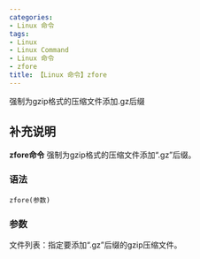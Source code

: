 ```yaml
---
categories:
- Linux 命令
tags:
- Linux
- Linux Command
- Linux 命令
- zfore
title: 【Linux 命令】zfore
---
```


强制为gzip格式的压缩文件添加.gz后缀

## 补充说明

**zfore命令** 强制为gzip格式的压缩文件添加“.gz”后缀。

###  语法

```shell
zfore(参数)
```

###  参数

文件列表：指定要添加“.gz”后缀的gzip压缩文件。


<!-- Linux命令行搜索引擎：https://jaywcjlove.github.io/linux-command/ -->